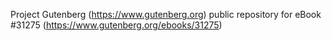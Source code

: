 Project Gutenberg (https://www.gutenberg.org) public repository for eBook #31275 (https://www.gutenberg.org/ebooks/31275)
